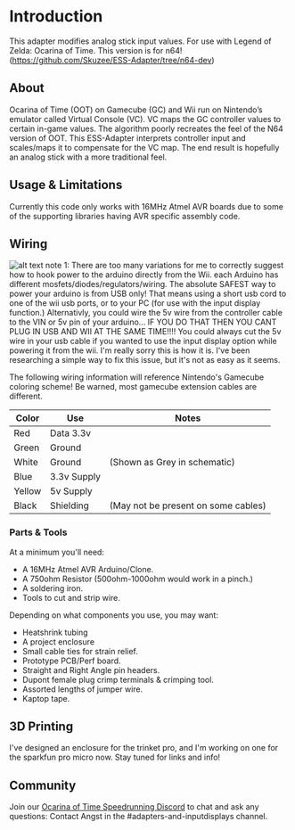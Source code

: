 ﻿# Introduction
This adapter modifies analog stick input values. For use with Legend of Zelda: Ocarina of Time. 
This version is for n64!(https://github.com/Skuzee/ESS-Adapter/tree/n64-dev)

## About
Ocarina of Time (OOT) on Gamecube (GC) and Wii run on Nintendo’s emulator called Virtual Console (VC). VC maps the GC controller values to certain in-game values. The algorithm poorly recreates the feel of the N64 version of OOT. This ESS-Adapter interprets controller input and scales/maps it to compensate for the VC map. The end result is hopefully an analog stick with a more traditional feel. 

## Usage & Limitations
Currently this code only works with 16MHz Atmel AVR boards due to some of the supporting libraries having AVR specific assembly code.

## Wiring
![alt text](https://raw.githubusercontent.com/Skuzee/ESS-Adapter/master/ESS-Adapter-Schematic.png " Logo Title Text 1")
note 1: There are too many variations for me to correctly suggest how to hook power to the arduino directly from the Wii. 
each Arduino has different mosfets/diodes/regulators/wiring. The absolute SAFEST way to power your arduino is from USB only!
That means using a short usb cord to one of the wii usb ports, or to your PC (for use with the input display function.)
Alternativly, you could wire the 5v wire from the controller cable to the VIN or 5v pin of your arduino...
IF YOU DO THAT THEN YOU CANT PLUG IN USB AND WII AT THE SAME TIME!!!! You could always cut the 5v wire in your usb cable if you wanted to use the input display option while powering it from the wii.
I'm really sorry this is how it is.
I've been researching a simple way to fix this issue, but it's not as easy as it seems. 

The following wiring information will reference Nintendo's Gamecube coloring scheme!
Be warned, most gamecube extension cables are different.

|Color | Use | Notes|
|--- | --- | ---|
|Red | Data 3.3v | |
|Green | Ground | |
|White | Ground | (Shown as Grey in schematic) |
|Blue | 3.3v Supply | |
|Yellow | 5v Supply | |
|Black | Shielding | (May not be present on some cables) |

 ### Parts & Tools
 At a minimum you'll need:
- A 16MHz Atmel AVR Arduino/Clone.
- A 750ohm Resistor (500ohm-1000ohm would work in a pinch.)
- A soldering iron.
- Tools to cut and strip wire.

Depending on what components you use, you may want:
- Heatshrink tubing
- A project enclosure
- Small cable ties for strain relief.
- Prototype PCB/Perf board.
- Straight and Right Angle pin headers.
- Dupont female plug crimp terminals & crimping tool.
- Assorted lengths of jumper wire.
- Kaptop tape.

## 3D Printing
 I've designed an enclosure for the trinket pro, and I'm working on one for the sparkfun pro micro now. Stay tuned for links and info!
 
## Community
Join our [Ocarina of Time Speedrunning Discord](https://discord.gg/EYU785K) to chat and ask any questions: Contact Angst in the #adapters-and-inputdisplays channel.